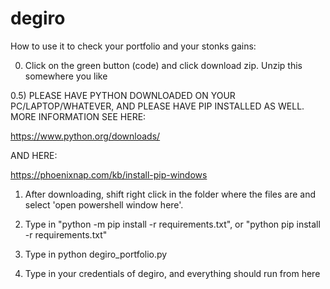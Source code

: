 # degiro
How to use it to check your portfolio and your stonks gains: 

0) Click on the green button (code) and click download zip. Unzip this somewhere you like

0.5) PLEASE HAVE PYTHON DOWNLOADED ON YOUR PC/LAPTOP/WHATEVER, AND PLEASE HAVE PIP INSTALLED AS WELL. MORE INFORMATION SEE HERE: 

https://www.python.org/downloads/ 

AND HERE:

https://phoenixnap.com/kb/install-pip-windows 

1) After downloading, shift right click in the folder where the files are and select 'open powershell window here'. 

2) Type in "python -m pip install -r requirements.txt", or "python pip install -r requirements.txt"

3) Type in python degiro_portfolio.py

4) Type in your credentials of degiro, and everything should run from here
